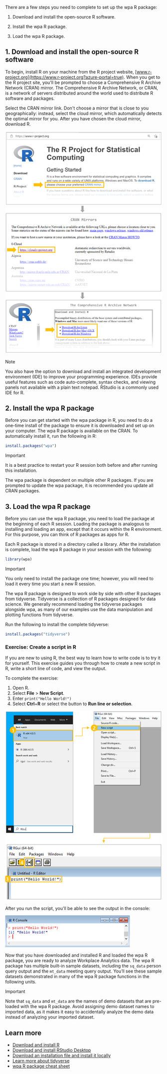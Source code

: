 There are a few steps you need to complete to set up the wpa R package:

1. Download and install the open-source R software.

1. Install the wpa R package.
1. Load the wpa R package.

## 1. Download and install the open-source R software

To begin, install R on your machine from the R project website, [www.r-project.org](https://www.r-project.org?azure-portal=true). When you get to the R project site, you'll be prompted to choose a Comprehensive R Archive Network (CRAN) mirror. The Comprehensive R Archive Network, or CRAN, is a network of servers distributed around the world used to distribute R software and packages.

Select the CRAN mirror link. Don't choose a mirror that is close to you geographically: instead, select the cloud mirror, which automatically detects the optimal mirror for you. After  you have chosen the cloud mirror, download R.

![Install R](../media/get-r.png)

> [!NOTE]
> You also have the option to download and install an integrated development environment (IDE) to improve your programming experience. IDEs provide useful features such as code auto-complete, syntax checks, and viewing panels not available with a plain text notepad. RStudio is a commonly used IDE for R.

## 2. Install the wpa R package

Before you can get started with the wpa package in R, you need to do a one-time install of the package to ensure it is downloaded and set up on your computer. The wpa R package is available on the CRAN. To automatically install it, run the following in R:

```R
install.packages("wpa")
```

> [!IMPORTANT]
> It is a best practice to restart your R session both before and after running this installation.

The wpa package is dependent on multiple other R packages. If you are prompted to update the wpa package, it is recommended you update all CRAN packages.

## 3. Load the wpa R package

Before you can use the wpa R package, you need to load the package at the beginning of each R session. Loading the package is analogous to installing and loading an app, except that it occurs within the R environment. For this purpose, you can think of R packages as apps for R.

Each R package is stored in a directory called a library. After the installation is complete, load the wpa R package in your session with the following:

```R
library(wpa)
```

> [!IMPORTANT]
> You only need to install the package one time; however, you will need to load it every time you start a new R session.

The wpa R package is designed to work side by side with other R packages from tidyverse. Tidyverse is a collection of R packages designed for data science. We generally recommend loading the tidyverse packages alongside wpa, as many of our examples use the data manipulation and plotting functions from tidyverse.

Run the following to install the complete tidyverse:

```R
install.packages("tidyverse")
```

### Exercise: Create a script in R

If you are new to using R, the best way to learn how to write code is to try it for yourself. This exercise guides you through how to create a new script in R, write a short line of code, and view the output.

To complete the exercise:

1. Open R.
1. Select **File** > **New Script**.
1. Enter `print("Hello World!")`
1. Select **Ctrl**+**R** or select the button to **Run line or selection**.

![Create a script in R](../media/hello-world.png)

After you run the script, you'll be able to see the output in the console:

![Hello World output](../media/hello-world-2.png)

Now that you have downloaded and installed R and loaded the wpa R package, you are ready to analyze Workplace Analytics data. The wpa R package has multiple built-in sample datasets, including the `sq_data` person query output and the `mt_data` meeting query output. You’ll see these sample datasets demonstrated in many of the wpa R package functions in the following units.

> [!IMPORTANT]
> Note that `sq_data` and `mt_data` are the names of demo datasets that are pre-loaded with the wpa R package. Avoid assigning demo dataset names to imported data, as it makes it easy to accidentally analyze the demo data instead of analyzing your imported dataset.

## Learn more

- [Download and install R](http://www.r-project.org?azure-portal=true)
- [Download and install RStudio Desktop](https://www.rstudio.com/products/rstudio/download?azure-portal=true)
- [Download an installation file and install it locally](https://github.com/microsoft/wpa/releases?azure-portal=true)
- [Learn more about tidyverse](https://www.tidyverse.org?azure-portal=true)
- [wpa R package cheat sheet](https://github.com/microsoft/wpa/blob/main/man/figures/wpa%20cheatsheet.pdf?azure-portal=true)